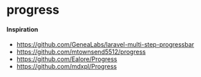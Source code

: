 # progress




#### Inspiration
* https://github.com/GeneaLabs/laravel-multi-step-progressbar
* https://github.com/mtownsend5512/progress
* https://github.com/Ealore/Progress
* https://github.com/mdxpl/Progress